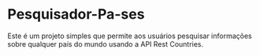 # Pesquisador-Pa-ses
Este é um projeto simples que permite aos usuários pesquisar informações sobre qualquer país do mundo usando a API Rest Countries.
